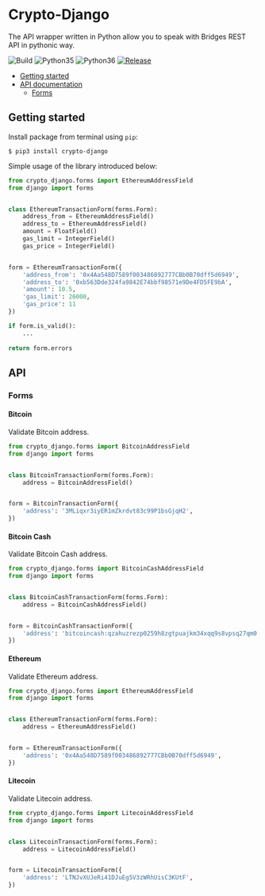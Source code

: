 # Crypto-Django

The API wrapper written in Python allow you to speak with Bridges REST API in pythonic way.

![Build](https://api.travis-ci.com/essentiaone/crypto-django.svg?branch=developp)
![Python35](https://img.shields.io/badge/Python-3.5-brightgreen.svg)
![Python36](https://img.shields.io/badge/Python-3.6-brightgreen.svg)
[![Release](https://img.shields.io/github/release/essentiaone/crypto-django.svg)](https://github.com/essentiaone/crypto-django/releases)

  * [Getting started](#getting-started)
  * [API documentation](#api)
    * [Forms](#forms)

## Getting started

Install package from terminal using `pip`:

```
$ pip3 install crypto-django
```

Simple usage of the library introduced below:

```python
from crypto_django.forms import EthereumAddressField
from django import forms


class EthereumTransactionForm(forms.Form):
    address_from = EthereumAddressField()
    address_to = EthereumAddressField()
    amount = FloatField()
    gas_limit = IntegerField()
    gas_price = IntegerField()


form = EthereumTransactionForm({
    'address_from': '0x4Aa548D7589f003486892777CBb0B70dff5d6949',
    'address_to': '0xb563Dde324fa9842E74bbf98571e9De4FD5FE9bA',
    'amount': 10.5,
    'gas_limit': 26000,
    'gas_price': 11
})

if form.is_valid():
    ...
    
return form.errors
```

## API

### Forms

#### Bitcoin

Validate Bitcoin address.

```python
from crypto_django.forms import BitcoinAddressField
from django import forms


class BitcoinTransactionForm(forms.Form):
    address = BitcoinAddressField()


form = BitcoinTransactionForm({
    'address': '3MLiqxr3iyER1mZkrdvt83c99P1bsGjqH2',
})
```

#### Bitcoin Cash

Validate Bitcoin Cash address.

```python
from crypto_django.forms import BitcoinCashAddressField
from django import forms


class BitcoinCashTransactionForm(forms.Form):
    address = BitcoinCashAddressField()


form = BitcoinCashTransactionForm({
    'address': 'bitcoincash:qzahuzrezp0259h8zgtpuajkm34xqq9s8vpsq27qm0',
})
```

#### Ethereum

Validate Ethereum address.

```python
from crypto_django.forms import EthereumAddressField
from django import forms


class EthereumTransactionForm(forms.Form):
    address = EthereumAddressField()


form = EthereumTransactionForm({
    'address': '0x4Aa548D7589f003486892777CBb0B70dff5d6949',
})
```

#### Litecoin

Validate Litecoin address.

```python
from crypto_django.forms import LitecoinAddressField
from django import forms


class LitecoinTransactionForm(forms.Form):
    address = LitecoinAddressField()


form = LitecoinTransactionForm({
    'address': 'LTNJvXUJeRi41DJuEg5V3zWRhUisC3KUtF',
})
```
